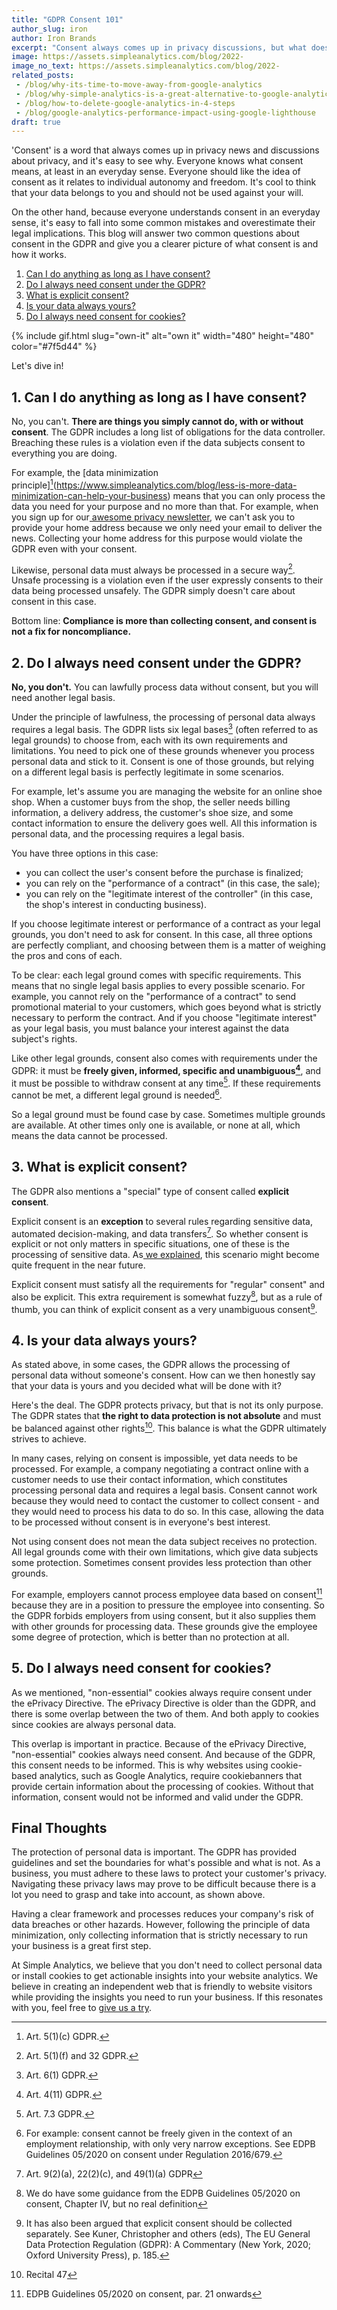 ```yaml
---
title: "GDPR Consent 101"
author_slug: iron
author: Iron Brands
excerpt: "Consent always comes up in privacy discussions, but what does it really mean and how should you use it"
image: https://assets.simpleanalytics.com/blog/2022-
image_no_text: https://assets.simpleanalytics.com/blog/2022-
related_posts:
 - /blog/why-its-time-to-move-away-from-google-analytics
 - /blog/why-simple-analytics-is-a-great-alternative-to-google-analytics
 - /blog/how-to-delete-google-analytics-in-4-steps
 - /blog/google-analytics-performance-impact-using-google-lighthouse
draft: true
---
```


'Consent' is a word that always comes up in privacy news and discussions about privacy, and it's easy to see why. Everyone knows what consent means, at least in an everyday sense. Everyone should like the idea of consent as it relates to individual autonomy and freedom. It's cool to think that your data belongs to you and should not be used against your will.

On the other hand, because everyone understands consent in an everyday sense, it's easy to fall into some common mistakes and overestimate their legal implications. This blog will answer two common questions about consent in the GDPR and give you a clearer picture of what consent is and how it works.

1.  [Can I do anything as long as I have consent?](#1-can-i-do-anything-as-long-as-i-have-consent)
2.  [Do I always need consent under the GDPR?](#2-do-i-always-need-consent-under-the-gdpr)
3.  [What is explicit consent?](#3-what-is-explicit-consent)
4.  [Is your data always yours?](#4-is-your-data-always-yours)
5.  [Do I always need consent for cookies?](#5-do-i-always-need-consent-for-cookies)

{% include gif.html slug="own-it" alt="own it" width="480" height="480" color="#7f5d44" %}

Let's dive in!

## 1.  Can I do anything as long as I have consent?

No, you can't. **There are things you simply cannot do, with or without consent**.  The GDPR includes a long list of obligations for the data controller. Breaching these rules is a violation even if the data subjects consent to everything you are doing.

For example, the [data minimization principle][^1](https://www.simpleanalytics.com/blog/less-is-more-data-minimization-can-help-your-business) means that you can only process the data you need for your purpose and no more than that. For example, when you sign up for our[ awesome privacy newsletter](https://theprivacynewsletter.com/), we can't ask you to provide your home address because we only need your email to deliver the news. Collecting your home address for this purpose would violate the GDPR even with your consent.

Likewise, personal data must always be processed in a secure way[^2]. Unsafe processing is a violation even if the user expressly consents to their data being processed unsafely. The GDPR simply doesn't care about consent in this case.

Bottom line: **Compliance is more than collecting consent, and consent is not a fix for noncompliance.**

## 2. Do I always need consent under the GDPR? 

**No, you don't.** You can lawfully process data without consent, but you will need another legal basis.

Under the principle of lawfulness, the processing of personal data always requires a legal basis. The GDPR lists six legal bases[^3] (often referred to as legal grounds) to choose from, each with its own requirements and limitations. You need to pick one of these grounds whenever you process personal data and stick to it. Consent is one of those grounds, but relying on a different legal basis is perfectly legitimate in some scenarios.

For example, let's assume you are managing the website for an online shoe shop. When a customer buys from the shop, the seller needs billing information, a delivery address, the customer's shoe size, and some contact information to ensure the delivery goes well. All this information is personal data, and the processing requires a legal basis.

You have three options in this case:

-   you can collect the user's consent before the purchase is finalized;
-   you can rely on the "performance of a contract" (in this case, the sale);
-   you can rely on the "legitimate interest of the controller" (in this case, the shop's interest in conducting business).

If you choose legitimate interest or performance of a contract as your legal grounds, you don't need to ask for consent. In this case, all three options are perfectly compliant, and choosing between them is a matter of weighing the pros and cons of each.

To be clear: each legal ground comes with specific requirements. This means that no single legal basis applies to every possible scenario. For example, you cannot rely on the "performance of a contract" to send promotional material to your customers, which goes beyond what is strictly necessary to perform the contract. And if you choose "legitimate interest" as your legal basis, you must balance your interest against the data subject's rights.

Like other legal grounds, consent also comes with requirements under the GDPR: it must be **freely given, informed, specific and unambiguous[^4]**, and it must be possible to withdraw consent at any time[^5]. If these requirements cannot be met, a different legal ground is needed[^6].

So a legal ground must be found case by case. Sometimes multiple grounds are available. At other times only one is available, or none at all, which means the data cannot be processed. 

## 3. What is explicit consent?

The GDPR also mentions a "special" type of consent called **explicit consent**.

Explicit consent is an **exception** to several rules regarding sensitive data, automated decision-making, and data transfers[^7]. So whether consent is explicit or not only matters in specific situations, one of these is the processing of sensitive data. As[ we explained](https://www.simpleanalytics.com/blog/new-ruling-your-cookie-data-might-be-sensitive-data-here-is-why-that-matters), this scenario might become quite frequent in the near future.

Explicit consent must satisfy all the requirements for "regular" consent" and also be explicit. This extra requirement is somewhat fuzzy[^8], but as a rule of thumb, you can think of explicit consent as a very unambiguous consent[^9].

## 4. Is your data always yours?

As stated above, in some cases, the GDPR allows the processing of personal data without someone's consent. How can we then honestly say that your data is yours and you decided what will be done with it?

Here's the deal. The GDPR protects privacy, but that is not its only purpose. The GDPR states that **the right to data protection is not absolute** and must be balanced against other rights[^10]. This balance is what the GDPR ultimately strives to achieve.

In many cases, relying on consent is impossible, yet data needs to be processed. For example, a company negotiating a contract online with a customer needs to use their contact information, which constitutes processing personal data and requires a legal basis. Consent cannot work because they would need to contact the customer to collect consent - and they would need to process his data to do so. In this case, allowing the data to be processed without consent is in everyone's best interest.

Not using consent does not mean the data subject receives no protection. All legal grounds come with their own limitations, which give data subjects some protection. Sometimes consent provides less protection than other grounds.

For example, employers cannot process employee data based on consent[^11] because they are in a position to pressure the employee into consenting. So the GDPR forbids employers from using consent, but it also supplies them with other grounds for processing data. These grounds give the employee some degree of protection, which is better than no protection at all.

## 5. Do I always need consent for cookies?

As we mentioned, "non-essential" cookies always require consent under the ePrivacy Directive. The ePrivacy Directive is older than the GDPR, and there is some overlap between the two of them. And both apply to cookies since cookies are always personal data.

This overlap is important in practice. Because of the ePrivacy Directive, "non-essential" cookies always need consent. And because of the GDPR, this consent needs to be informed. This is why websites using cookie-based analytics, such as Google Analytics, require cookiebanners that provide certain information about the processing of cookies. Without that information, consent would not be informed and valid under the GDPR.

## Final Thoughts

The protection of personal data is important. The GDPR has provided guidelines and set the boundaries for what's possible and what is not. As a business, you must adhere to these laws to protect your customer's privacy. Navigating these privacy laws may prove to be difficult because there is a lot you need to grasp and take into account, as shown above.

Having a clear framework and processes reduces your company's risk of data breaches or other hazards. However, following the principle of data minimization, only collecting information that is strictly necessary to run your business is a great first step.

At Simple Analytics, we believe that you don't need to collect personal data or install cookies to get actionable insights into your website analytics. We believe in creating an independent web that is friendly to website visitors while providing the insights you need to run your business. If this resonates with you, feel free to [give us a try](https://simpleanalytics.com/welcome).

> [^1]: Art. 5(1)(c) GDPR.
> [^2]: Art. 5(1)(f) and 32 GDPR.
> [^3]: Art. 6(1) GDPR.
> [^4]: Art. 4(11) GDPR.
> [^5]: Art. 7.3 GDPR.
> [^6]: For example: consent cannot be freely given in the context of an employment relationship, with only very narrow exceptions. See EDPB Guidelines 05/2020 on consent under Regulation 2016/679.
> [^7]: Art. 9(2)(a), 22(2)(c), and 49(1)(a) GDPR
> [^8]: We do have some guidance from the EDPB Guidelines 05/2020 on consent, Chapter IV, but no real definition
> [^9]: It has also been argued that explicit consent should be collected separately. See Kuner, Christopher and others (eds), The EU General Data Protection Regulation (GDPR): A Commentary (New York, 2020; Oxford University Press), p. 185.
> [^10]: Recital 47
> [^11]: EDPB Guidelines 05/2020 on consent, par. 21 onwards
